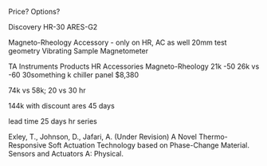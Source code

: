Price? 
Options?

Discovery HR-30
ARES-G2

Magneto-Rheology Accessory - only on HR, AC as well 20mm test geometry
Vibrating Sample Magnetometer

TA Instruments
Products
HR Accessories
Magneto-Rheology 21k
-50 26k vs -60 30something k
chiller panel $8,380

74k vs 58k; 20 vs 30 hr

144k with discount ares 45 days

lead time 25 days hr series

Exley, T., Johnson, D., Jafari, A. (Under Revision) A Novel Thermo-Responsive Soft Actuation Technology based on Phase-Change Material. Sensors and Actuators A: Physical.